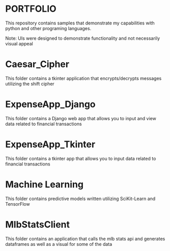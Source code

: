 # PORTFOLIO
This repository contains samples that demonstrate my capabilities with python and other programing languages.

Note: UIs were designed to demonstrate functionality and not necessarily visual appeal

# Caesar_Cipher
This folder contains a tkinter application that encrypts/decrypts messages utilizing the shift cipher

# ExpenseApp_Django
This folder contains a Django web app that allows you to input and view data related to financial transactions

# ExpenseApp_Tkinter
This folder contains a tkinter app that allows you to input data related to financial transactions

# Machine Learning
This folder contains predictive models written utilizing SciKit-Learn and TensorFlow

# MlbStatsClient
This folder contains an application that calls the mlb stats api and generates dataframes as well as a visual for
some of the data
